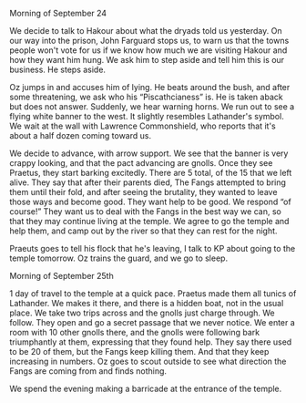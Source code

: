 Morning of September 24

We decide to talk to Hakour about what the dryads told us yesterday. On our way into the prison, John Farguard stops us, to warn us that the towns people won't vote for us if we know how much we are visiting Hakour and how they want him hung. We ask him to step aside and tell him this is our business. He steps aside.

Oz jumps in and accuses him of lying. He beats around the bush, and after some threatening, we ask who his “Piscathcianess” is. He is taken aback but does not answer. Suddenly, we hear warning horns. We run out to see a flying white banner to the west. It slightly resembles Lathander's symbol. We wait at the wall with Lawrence Commonshield, who reports that it's about a half dozen coming toward us.

We decide to advance, with arrow support. We see that the banner is very crappy looking, and that the pact advancing are gnolls. Once they see Praetus, they start barking excitedly. There are 5 total, of the 15 that we left alive. They say that after their parents died, The Fangs attempted to bring them until their fold, and after seeing the brutality, they wanted to leave those ways and become good. They want help to be good. We respond “of course!” They want us to deal with the Fangs in the best way we can, so that they may continue living at the temple. We agree to go the temple and help them, and camp out by the river so that they can rest for the night.

Praeuts goes to tell his flock that he's leaving, I talk to KP about going to the temple tomorrow. Oz trains the guard, and we go to sleep.

Morning of September 25th

1 day of travel to the temple at a quick pace. Praetus made them all tunics of Lathander. We makes it there, and there is a hidden boat, not in the usual place. We take two trips across and the gnolls just charge through. We follow. They open and go a secret passage that we never notice. We enter a room with 10 other gnolls there, and the gnolls were following bark triumphantly at them, expressing that they found help. They say there used to be 20 of them, but the Fangs keep killing them. And that they keep increasing in numbers. Oz goes to scout outside to see what direction the Fangs are coming from and finds nothing. 

We spend the evening making a barricade at the entrance of the temple.
